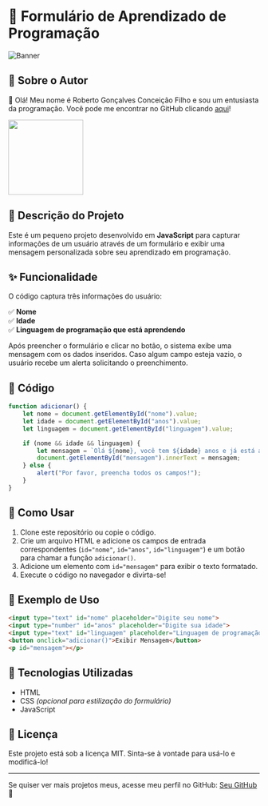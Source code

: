 # 📌 Formulário de Aprendizado de Programação

![Banner]([https://pixabay.com/pt/photos/bin%C3%A1rio-c%C3%B3digo-bin%C3%A1rio-2910663/](https://pixabay.com/pt/photos/bin%C3%A1rio-c%C3%B3digo-bin%C3%A1rio-2910663/))

## 🧑 Sobre o Autor

👋 Olá! Meu nome é Roberto Gonçalves Conceição Filho e sou um entusiasta da programação. Você pode me encontrar no GitHub clicando [aqui](https://github.com/Betinho1990)!

<img src = "https://avatars.githubusercontent.com/u/194714356?v=4" width="150" height="150">

## 🚀 Descrição do Projeto

Este é um pequeno projeto desenvolvido em **JavaScript** para capturar informações de um usuário através de um formulário e exibir uma mensagem personalizada sobre seu aprendizado em programação.

## ✨ Funcionalidade

O código captura três informações do usuário:

✅ **Nome**  
✅ **Idade**  
✅ **Linguagem de programação que está aprendendo**  

Após preencher o formulário e clicar no botão, o sistema exibe uma mensagem com os dados inseridos. Caso algum campo esteja vazio, o usuário recebe um alerta solicitando o preenchimento.

## 📝 Código

```javascript
function adicionar() {
    let nome = document.getElementById("nome").value;
    let idade = document.getElementById("anos").value;
    let linguagem = document.getElementById("linguagem").value;

    if (nome && idade && linguagem) {
        let mensagem = `Olá ${nome}, você tem ${idade} anos e já está aprendendo ${linguagem}!`;
        document.getElementById("mensagem").innerText = mensagem;
    } else {
        alert("Por favor, preencha todos os campos!");
    }
}
```

## 📌 Como Usar

1. Clone este repositório ou copie o código.
2. Crie um arquivo HTML e adicione os campos de entrada correspondentes (`id="nome"`, `id="anos"`, `id="linguagem"`) e um botão para chamar a função `adicionar()`.
3. Adicione um elemento com `id="mensagem"` para exibir o texto formatado.
4. Execute o código no navegador e divirta-se!

## 🎨 Exemplo de Uso

```html
<input type="text" id="nome" placeholder="Digite seu nome">
<input type="number" id="anos" placeholder="Digite sua idade">
<input type="text" id="linguagem" placeholder="Linguagem de programação">
<button onclick="adicionar()">Exibir Mensagem</button>
<p id="mensagem"></p>
```

## 🔗 Tecnologias Utilizadas

- HTML
- CSS *(opcional para estilização do formulário)*
- JavaScript

## 📜 Licença

Este projeto está sob a licença MIT. Sinta-se à vontade para usá-lo e modificá-lo!

---

Se quiser ver mais projetos meus, acesse meu perfil no GitHub: [Seu GitHub](https://github.com/Betinho1990) 🚀
